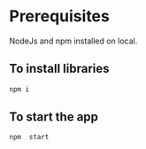 # Prerequisites
NodeJs and npm installed on local. 

## To install libraries
```sh
npm i
```

## To start the app 
```sh
npm  start 
```
